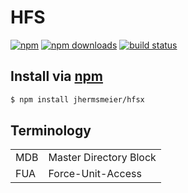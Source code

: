 # HFS
[![npm](http://img.shields.io/npm/v/hfsx.svg?style=flat-square)](https://npmjs.com/hfsx)
[![npm downloads](http://img.shields.io/npm/dm/hfsx.svg?style=flat-square)](https://npmjs.com/hfsx)
[![build status](http://img.shields.io/travis/jhermsmeier/node-hfsx.svg?style=flat-square)](https://travis-ci.org/jhermsmeier/node-hfsx)

## Install via [npm](https://npmjs.com)

```sh
$ npm install jhermsmeier/hfsx
```

## Terminology

|     |                        |
|-----|------------------------|
| MDB | Master Directory Block |
| FUA | Force-Unit-Access |
